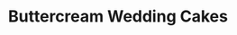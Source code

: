 ---
title: "Buttercream Wedding Cakes"
url: /saint-paul/buttercream-wedding-cakes/
shop: Konditorei
---